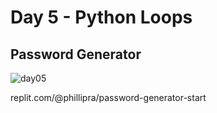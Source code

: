 # Day 5 - Python Loops

## Password Generator

![day05](https://user-images.githubusercontent.com/98851253/154311198-83cc6a60-6a57-4e21-bb01-6b54593def0e.gif)

replit.com/@phillipra/password-generator-start
